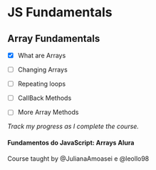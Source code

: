 # JS Fundamentals
## Array Fundamentals
- [x] What are Arrays
- [ ] Changing Arrays
- [ ] Repeating loops
- [ ] CallBack Methods
- [ ] More Array Methods


*Track my progress as I complete the course.*
<h4>Fundamentos do JavaScript: Arrays Alura</h4>
Course taught by @JulianaAmoasei e @leollo98

